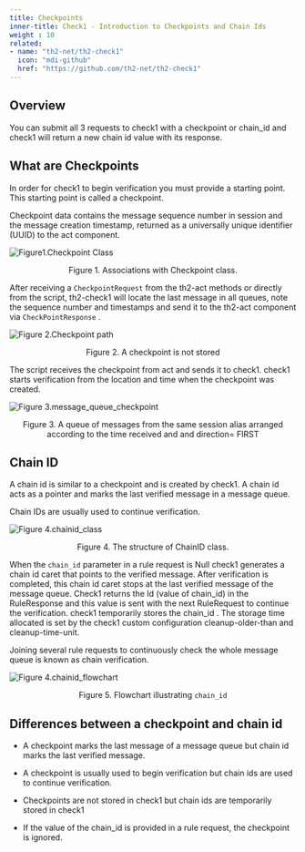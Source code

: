 ```yaml
---
title: Checkpoints
inner-title: Check1 - Introduction to Checkpoints and Chain Ids
weight : 10
related:
- name: "th2-net/th2-check1"
  icon: "mdi-github"
  href: "https://github.com/th2-net/th2-check1"
---
```


## Overview

You can submit all 3 requests to check1 with a checkpoint or chain_id  and check1 will return a new chain id value with its response.

## What are Checkpoints

In order for check1 to begin verification you must provide a starting point.
This starting point is called a checkpoint.

Checkpoint data contains the message sequence number in session and the message creation timestamp,
returned as a universally unique identifier (UUID) to the act component.

![](/img/boxes/exactpro/check1/checkpoint_class.png "Figure1.Checkpoint Class")
<center> 
<figcaption class="mb-2">
Figure 1. Associations with Checkpoint class.
</figcaption> 
</center>


After receiving a `CheckpointRequest` from the th2-act methods or directly from the script,
th2-check1 will locate the last message in all queues, note the sequence number and timestamps 
and send it to the th2-act component via `CheckPointResponse` .

![](/img/boxes/exactpro/check1/checkpoint_path.png "Figure 2.Checkpoint path")
<center> 
<figcaption class="mb-2">
Figure 2. A checkpoint is not stored 
</figcaption>
</center>

The script receives the checkpoint from act and sends it to check1. 
check1 starts verification from the location and time when the checkpoint was created.

![](/img/boxes/exactpro/check1/message_queue_checkpoint.png "Figure 3.message_queue_checkpoint")
<center> 
<figcaption class="mb-2">
Figure 3. A queue of messages from the same session alias arranged according to the time received and and direction= FIRST 
</figcaption> 
</center>

## Chain ID

A chain id is similar to a checkpoint and is created by check1. A chain id acts as a pointer and marks the last verified message in a message queue.

Chain IDs are usually used to continue verification.

![](/img/boxes/exactpro/check1/chainid_class.png "Figure 4.chainid_class")

<center> 
<figcaption class="mb-2">
Figure 4. The structure of ChainID class.
</figcaption>
</center>


When the `chain_id` parameter in a rule request is Null check1 generates a chain id caret that points to the verified message. After verification is completed, this chain id caret stops at the last verified message of the message queue. Check1 returns the Id (value of chain_id) in the RuleResponse and this value is sent with the next RuleRequest to continue the verification. check1 temporarily stores the chain_id . The storage time allocated is set by the check1 custom configuration cleanup-older-than and cleanup-time-unit.

Joining several rule requests to continuously check the whole message queue is known as chain verification.


![](/img/boxes/exactpro/check1/chainid_flowchart.png "Figure 4.chainid_flowchart")
<center> 
<figcaption class="mb-2">

Figure 5. Flowchart illustrating `chain_id`

</figcaption>
</center>



## Differences between a checkpoint and chain id

- A checkpoint marks the last message of a message queue but chain id marks the last verified message.

- A checkpoint is usually used to begin verification but chain ids are used to continue verification.

- Checkpoints are not stored in check1 but chain ids are temporarily stored in check1

- If the value of the chain_id is provided in a rule request, the checkpoint is ignored.
